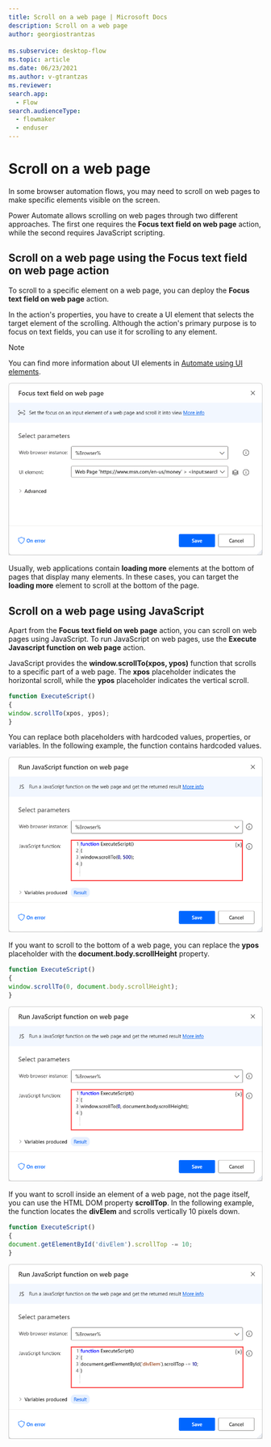 ```yaml
---
title: Scroll on a web page | Microsoft Docs
description: Scroll on a web page
author: georgiostrantzas

ms.subservice: desktop-flow
ms.topic: article
ms.date: 06/23/2021
ms.author: v-gtrantzas
ms.reviewer:
search.app: 
  - Flow
search.audienceType: 
  - flowmaker
  - enduser
---
```


# Scroll on a web page

In some browser automation flows, you may need to scroll on web pages to make specific elements visible on the screen.

Power Automate allows scrolling on web pages through two different approaches. The first one requires the **Focus text field on web page** action, while the second requires JavaScript scripting.

## Scroll on a web page using the Focus text field on web page action

To scroll to a specific element on a web page, you can deploy the **Focus text field on web page** action.

In the action's properties, you have to create a UI element that selects the target element of the scrolling. Although the action's primary purpose is to focus on text fields, you can use it for scrolling to any element.

> [!NOTE]
> You can find more information about UI elements in [Automate using UI elements](..\ui-elements.md).

![Screenshot of the Focus text field on web page action.](media/scroll-web-page/focus-text-field-action.png)

Usually, web applications contain **loading more** elements at the bottom of pages that display many elements. In these cases, you can target the **loading more** element to scroll at the bottom of the page.

## Scroll on a web page using JavaScript

Apart from the **Focus text field on web page** action, you can scroll on web pages using JavaScript. To run JavaScript on web pages, use the **Execute Javascript function on web page** action.

JavaScript provides the **window.scrollTo(xpos, ypos)** function that scrolls to a specific part of a web page. The **xpos** placeholder indicates the horizontal scroll, while the **ypos** placeholder indicates the vertical scroll.

``` JavaScript
function ExecuteScript() 
{
window.scrollTo(xpos, ypos);
}
```

You can replace both placeholders with hardcoded values, properties, or variables. In the following example, the function contains hardcoded values.

![Screenshot of the Execute Javascript function on web page action with the scrollTo function.](media/scroll-web-page/run-javascript-scroll-page.png)

If you want to scroll to the bottom of a web page, you can replace the **ypos** placeholder with the **document.body.scrollHeight** property.

``` JavaScript
function ExecuteScript() 
{
window.scrollTo(0, document.body.scrollHeight);
}
```

![Screenshot of the Execute Javascript function on web page action with the scrollHeight property.](media/scroll-web-page/run-javascript-scroll-page-bottom.png)

If you want to scroll inside an element of a web page, not the page itself, you can use the HTML DOM property **scrollTop**. In the following example, the function locates the **divElem** and scrolls vertically 10 pixels down.

``` JavaScript
function ExecuteScript() 
{
document.getElementById('divElem').scrollTop -= 10;
}
```

![Screenshot of the Execute Javascript function on web page action with the scrollTop property.](media/scroll-web-page/run-javascript-scroll-element.png)